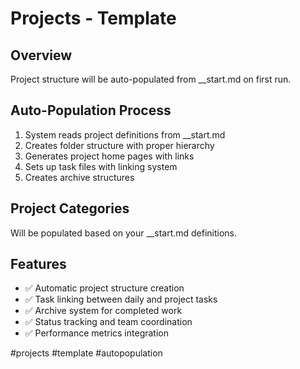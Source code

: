 # Projects - Template

## Overview
Project structure will be auto-populated from __start.md on first run.

## Auto-Population Process
1. System reads project definitions from __start.md
2. Creates folder structure with proper hierarchy
3. Generates project home pages with links
4. Sets up task files with linking system
5. Creates archive structures

## Project Categories
Will be populated based on your __start.md definitions.

## Features
- ✅ Automatic project structure creation
- ✅ Task linking between daily and project tasks
- ✅ Archive system for completed work
- ✅ Status tracking and team coordination
- ✅ Performance metrics integration

#projects #template #autopopulation
